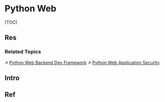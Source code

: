 # Python Web

[TOC]



## Res
### Related Topics
↗ [Python Web Backend Dev Framework](../../../../../🔑%20CS%20Core/👩‍💻%20Computer%20Languages%20&%20Programming%20Methodology/🛠️%20Programming%20Tools%20Chain/🚠%20Application%20Runtimes%20&%20SDKs/Python%20Runtime%20Environments/📌%20Python%20Third-party%20Libs/SE%20&%20Web/Python%20Web%20Backend%20Dev%20Framework/Python%20Web%20Backend%20Dev%20Framework.md)
↗ [Python Web Application Security](../../../../../CyberSecurity/Application%20Security/💉%20Web%20Security/🛟%20Web%20Application%20Security%20Risks%20(Threats,%20Attacks,%20Vulnerabilities)%20&%20OWASP/👾%20Language%20Specific%20Web%20Application%20Security%20Risks/Python%20Web%20Application%20Security/Python%20Web%20Application%20Security.md)



## Intro



## Ref